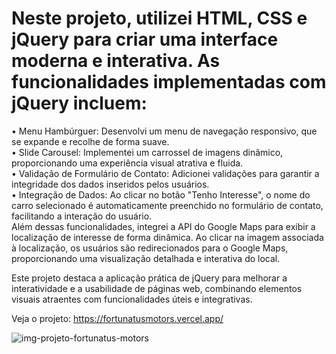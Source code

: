 # Neste projeto, utilizei HTML, CSS e jQuery para criar uma interface moderna e interativa. As funcionalidades implementadas com jQuery incluem:

• Menu Hambúrguer: Desenvolvi um menu de navegação responsivo, que se expande e recolhe de forma suave.<br>
• Slide Carousel: Implementei um carrossel de imagens dinâmico, proporcionando uma experiência visual atrativa e fluida. <br>
• Validação de Formulário de Contato: Adicionei validações para garantir a integridade dos dados inseridos pelos usuários. <br>
• Integração de Dados: Ao clicar no botão "Tenho Interesse", o nome do carro selecionado é automaticamente preenchido no formulário de contato, facilitando a interação do usuário.<br>
Além dessas funcionalidades, integrei a API do Google Maps para exibir a localização de interesse de forma dinâmica. Ao clicar na imagem associada à localização, os usuários são redirecionados para o Google Maps, proporcionando uma visualização detalhada e interativa do local.<br>

Este projeto destaca a aplicação prática de jQuery para melhorar a interatividade e a usabilidade de páginas web, combinando elementos visuais atraentes com funcionalidades úteis e integrativas.<br>

Veja o projeto: https://fortunatusmotors.vercel.app/

![img-projeto-fortunatus-motors](https://github.com/user-attachments/assets/216382b2-162a-46d1-8f4e-fbeafb4f2eae)





